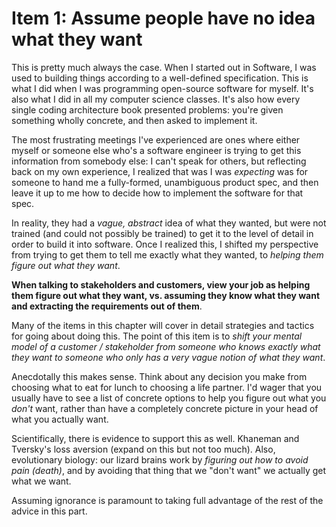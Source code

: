 # Item 1: Assume people have no idea what they want

This is pretty much always the case. When I started out in Software, I was used to building things according to a well-defined specification. This is what I did when I was programming open-source software for myself. It's also what I did in all my computer science classes. It's also how every single coding architecture book presented problems: you're given something wholly concrete, and then asked to implement it.

The most frustrating meetings I've experienced are ones where either myself or someone else who's a software engineer is trying to get this information from somebody else: I can't speak for others, but reflecting back on my own experience, I realized that was I was _expecting_ was for someone to hand me a fully-formed, unambiguous product spec, and then leave it up to me how to decide how to implement the software for that spec.

In reality, they had a _vague, abstract_ idea of what they wanted, but were not trained (and could not possibly be trained) to get it to the level of detail in order to build it into software. Once I realized this, I shifted my perspective from trying to get them to tell me exactly what they wanted, to _helping them figure out what they want_.

**When talking to stakeholders and customers, view your job as helping them figure out what they want, vs. assuming they know what they want and extracting the requirements out of them**.

Many of the items in this chapter will cover in detail strategies and tactics for going about doing this. The point of this item is to _shift your mental model of a customer / stakeholder from someone who knows exactly what they want to someone who only has a very vague notion of what they want_.

Anecdotally this makes sense. Think about any decision you make from choosing what to eat for lunch to choosing a life partner. I'd wager that you usually have to see a list of concrete options to help you figure out what you _don't_ want, rather than have a completely concrete picture in your head of what you actually want.

Scientifically, there is evidence to support this as well. Khaneman and Tversky's loss aversion (expand on this but not too much). Also, evolutionary biology: our lizard brains work by _figuring out how to avoid pain (death)_, and by avoiding that thing that we "don't want" we actually get what we want.

Assuming ignorance is paramount to taking full advantage of the rest of the advice in this part.
